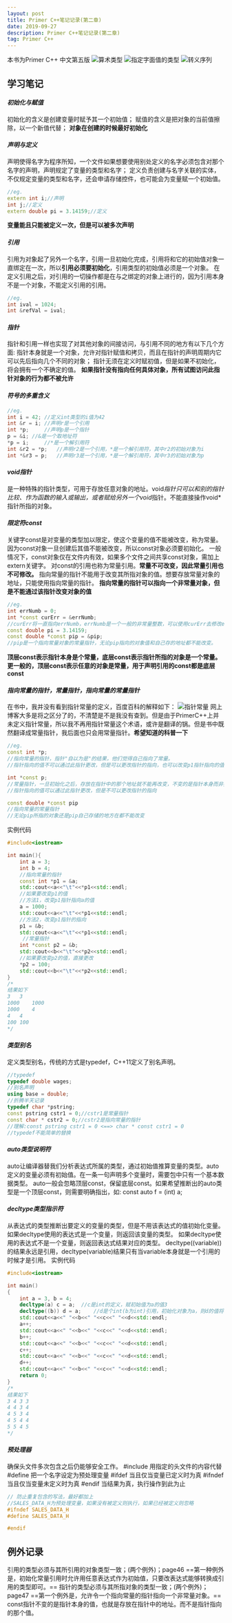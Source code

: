 ```yaml
---
layout: post
title: Primer C++笔记记录(第二章)
date: 2019-09-27
description: Primer C++笔记记录(第二章)
tag: Primer C++
---
```

本书为Primer C++ 中文第五版
![算术类型](https://img-blog.csdnimg.cn/20190927133257838.png?x-oss-process=image/watermark,type_ZmFuZ3poZW5naGVpdGk,shadow_10,text_aHR0cHM6Ly9ibG9nLmNzZG4ubmV0L3FxXzQyNjg1MDEy,size_16,color_FFFFFF,t_70)
![指定字面值的类型](https://img-blog.csdnimg.cn/2019092713335026.png?x-oss-process=image/watermark,type_ZmFuZ3poZW5naGVpdGk,shadow_10,text_aHR0cHM6Ly9ibG9nLmNzZG4ubmV0L3FxXzQyNjg1MDEy,size_16,color_FFFFFF,t_70)​​
![转义序列](https://img-blog.csdnimg.cn/20190927142716539.png)
## 学习笔记
#### *初始化与赋值*
初始化的含义是创建变量时赋予其一个初始值；
赋值的含义是把对象的当前值擦除，以一个新值代替；
**对象在创建的时候最好初始化**
#### *声明与定义*
声明使得名字为程序所知，一个文件如果想要使用别处定义的名字必须包含对那个名字的声明，声明规定了变量的类型和名字；
定义负责创建与名字关联的实体，不仅规定变量的类型和名字，还会申请存储控件，也可能会为变量赋一个初始值。
```C++
//eg.
extern int i;//声明
int j;//定义
extern double pi = 3.14159;//定义
```
**变量能且只能被定义一次，但是可以被多次声明**
#### *引用*
引用为对象起了另外一个名字，引用一旦初始化完成，引用将和它的初始值对象一直绑定在一次，所以**引用必须要初始化**，引用类型的初始值必须是一个对象。
在定义引用之后，对引用的一切操作都是在与之绑定的对象上进行的，因为引用本身不是一个对象，不能定义引用的引用。
```C++
//eg.
int ival = 1024;
int &refVal = ival;
```
#### *指针*
指针和引用一样也实现了对其他对象的间接访问，与引用不同的地方有以下几个方面:
指针本身就是一个对象，允许对指针赋值和拷贝，而且在指针的声明周期内它可以先后指向几个不同的对象；
指针无须在定义时赋初值，但是如果不初始化，将会拥有一个不确定的值。
**如果指针没有指向任何具体对象，所有试图访问此指针对象的行为都不被允许**
#### *符号的多重含义*
```C++
//eg.
int i = 42;	//定义int类型的i值为42
int &r = i;	//声明r是一个引用
int *p;		//声明p是一个指针
p = &i;	//&是一个取地址符
*p = i;		//*是一个解引用符
int &r2 = *p;	//声明r2是一个引用，*是一个解引用符，其中r2的初始对象为i
int *&r3 = p;	//声明r3是一个引用，*是一个解引用符，其中r3的初始对象为p
```
#### *void指针*
是一种特殊的指针类型，可用于存放任意对象的地址。void*指针只可以和别的指针比较、作为函数的输入或输出，或者赋给另外一个void*指针。不能直接操作void*指针所指的对象。

#### *限定符const*
关键字const是对变量的类型加以限定，使这个变量的值不能被改变，称为常量。因为const对象一旦创建后其值不能被改变，所以const对象必须要初始化。
一般情况下，const对象仅在文件内有效，如果多个文件之间共享const对象，需加上extern关键字。
对const的引用也称为常量引用。**常量不可改变，因此常量引用也不可修改。**
指向常量的指针不能用于改变其所指对象的值。想要存放常量对象的地址，只能使用指向常量的指针。
**指向常量的指针可以指向一个非常量对象，但是不能通过该指针改变对象的值**
```C++
//eg.
int errNumb = 0;
int *const curErr = &errNumb;
//curErr将一直指向errNumb，errNumb是一个一般的非常量整数，可以使用curErr去修改errNumb的值
const double pi = 3.14159;
const double *const pip = &pip;
//pip是一个指向常量对象的常量指针，无论pip指向的对象值和自己存的地址都不能改变。
```
**顶层const表示指针本身是个常量，底层const表示指针所指的对象是一个常量。更一般的，顶层const表示任意的对象是常量，用于声明引用的const都是底层const**
#### *指向常量的指针，常量指针，指向常量的常量指针*
在书中，我并没有看到指针常量的定义，百度百科的解释如下：
![指针常量](https://img-blog.csdnimg.cn/20190929171838439.png)
网上博客大多是将之区分了的，不清楚是不是我没有查到。但是由于PrimerC++上并未定义指针常量，所以我不再用指针常量这个术语，或许是翻译的锅。但是书中既然翻译成常量指针，我后面也只会用常量指针。**希望知道的科普一下**

```C++
//eg.
const int *p;
//指向常量的指针，指针"自以为是"的结果，他们觉得自己指向了常量。
//指针指向的值不可以通过此指针更改，但是可以更改指针的指向，也可以改变p1指针指向的值

int *const p;
//常量指针，一旦初始化之后，存放在指针中的那个地址就不能再改变，不变的是指针本身而非指向的值
//指针指向的值可以通过此指针更改，但是不可以更改指针的指向

const double *const pip
//指向常量的常量指针
//无论pip所指的对象还是pip自己存储的地方在都不能改变
```
实例代码
```C++
#include<iostream>

int main(){
    int a = 3;
    int b = 4;
    //指向常量的指针
    const int *p1 = &a;
    std::cout<<a<<"\t"<<*p1<<std::endl;
    //如果要改变p1的值
    //方法1，改变p1指针指向a的值
    a = 1000;
    std::cout<<a<<"\t"<<*p1<<std::endl;
    //方法2，改变p1指针的指向
    p1 = &b;
    std::cout<<a<<"\t"<<*p1<<std::endl;
     //常量指针
    int *const p2 = &b;
    std::cout<<b<<"\t"<<*p2<<std::endl;
    //如果要改变p2的值，直接更改
    *p2 = 100;
    std::cout<<b<<"\t"<<*p2<<std::endl;
}
/*
结果如下
3	3
1000	1000
1000	4
4	4
100	100
*/
```
#### *类型别名*
定义类型别名，传统的方式是typedef，C++11定义了别名声明。
```C++
//typedef
typedef double wages;
//别名声明
using base = double;
//折腾半天记录
typedef char *pstring;
const pstring cstr1 = 0;//cstr1是常量指针
const char * cstr2 = 0;//cstr2是指向常量的指针
//理解:const pstring cstr1 = 0 <==> char * const cstr1 = 0
//typedef不能简单的替换
```
#### *auto类型说明符*
auto让编译器替我们分析表达式所属的类型，通过初始值推算变量的类型。auto定义的变量必须有初始值。在一条一句声明多个变量时，需要包中只有一个基本数据类型。
auto一般会忽略顶层const，保留底层const。如果希望推断出的auto类型是一个顶层const，则需要明确指出，如: const auto f = (int) a;
#### *decltype类型指示符*
从表达式的类型推断出要定义的变量的类型，但是不用该表达式的值初始化变量。
如果decltype使用的表达式是一个变量，则返回该变量的类型。
如果decltype使用的表达式不是一个变量，则返回表达式结果对应的类型。
decltype((variable))的结果永远是引用，decltype(variable)结果只有当variable本身就是一个引用的时候才是引用。
实例代码
```C++
#include<iostream>

int main()
{
    int a = 3, b = 4;
    decltype(a) c = a;	//c是int的定义，赋初始值为a的值3
    decltype((b)) d = a;	//d是个int(b为int)引用，初始化对象为a，则d的值将和a一直保持一样
    std::cout<<a<<" "<<b<<" "<<c<<" "<<d<<std::endl;
    a++;
    std::cout<<a<<" "<<b<<" "<<c<<" "<<d<<std::endl;
    b++;
    std::cout<<a<<" "<<b<<" "<<c<<" "<<d<<std::endl;
    c++;
    std::cout<<a<<" "<<b<<" "<<c<<" "<<d<<std::endl;
    d++;
    std::cout<<a<<" "<<b<<" "<<c<<" "<<d<<std::endl;
    return 0;
}
/*
结果如下
3 4 3 3
4 4 3 4
4 5 3 4
4 5 4 4
5 5 4 5
*/
```
#### *预处理器*
确保头文件多次包含之后仍能够安全工作。
#include 用指定的头文件的内容代替
#define 把一个名字设定为预处理变量
#ifdef 当且仅当变量已定义时为真
#ifndef 当且仅当变量未定义时为真
#endif 当结果为真，执行操作到此为止
```C++
// 防止重复包含的写法，最好都加上
//SALES_DATA_H为预处理变量，如果没有被定义则执行，如果已经被定义则忽略
#ifndef SALES_DATA_H	
#define SALES_DATA_H

#endif
```
## **例外记录**
引用的类型必须与其所引用的对象类型一致；(两个例外)；page46
==第一种例外是，初始化常量引用时允许用任意表达式作为初始值，只要改表达式能够转换成引用的类型即可。==
指针的类型必须与其所指对象的类型一致；(两个例外)；page47
==第一个例外是，允许令一个指向常量的指针指向一个非常量对象。==
const指针不变的是指针本身的值，也就是存放在指针中的地址。而不是指针指向的那个值。
